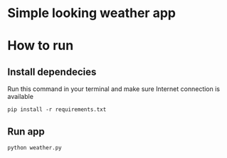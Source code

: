 # Simple looking weather app

# How to run
## Install dependecies
Run this command in your terminal and make sure Internet connection is available
```
pip install -r requirements.txt
```
## Run app
```
python weather.py
```
